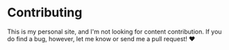 # Contributing

This is my personal site, and I'm not looking for content contribution. If you do find a bug, however, let me know or send me a pull request! ❤
